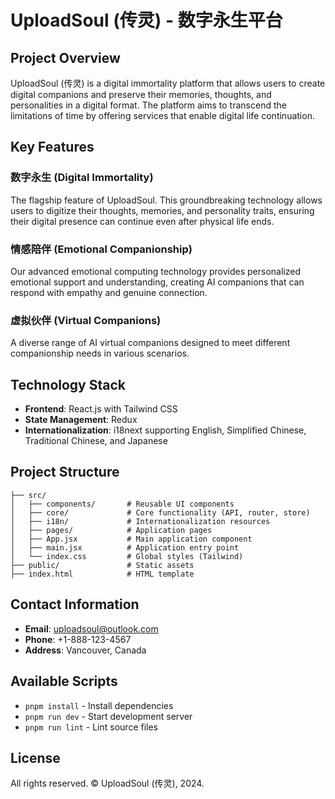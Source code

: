 # UploadSoul (传灵) - 数字永生平台

## Project Overview
UploadSoul (传灵) is a digital immortality platform that allows users to create digital companions and preserve their memories, thoughts, and personalities in a digital format. The platform aims to transcend the limitations of time by offering services that enable digital life continuation.

## Key Features

### 数字永生 (Digital Immortality)
The flagship feature of UploadSoul. This groundbreaking technology allows users to digitize their thoughts, memories, and personality traits, ensuring their digital presence can continue even after physical life ends.

### 情感陪伴 (Emotional Companionship)
Our advanced emotional computing technology provides personalized emotional support and understanding, creating AI companions that can respond with empathy and genuine connection.

### 虚拟伙伴 (Virtual Companions)
A diverse range of AI virtual companions designed to meet different companionship needs in various scenarios.

## Technology Stack
- **Frontend**: React.js with Tailwind CSS
- **State Management**: Redux
- **Internationalization**: i18next supporting English, Simplified Chinese, Traditional Chinese, and Japanese

## Project Structure

```
├── src/
│   ├── components/       # Reusable UI components
│   ├── core/             # Core functionality (API, router, store)
│   ├── i18n/             # Internationalization resources
│   ├── pages/            # Application pages
│   ├── App.jsx           # Main application component
│   ├── main.jsx          # Application entry point
│   └── index.css         # Global styles (Tailwind)
├── public/               # Static assets
├── index.html            # HTML template
```

## Contact Information
- **Email**: uploadsoul@outlook.com
- **Phone**: +1-888-123-4567
- **Address**: Vancouver, Canada

## Available Scripts
- `pnpm install` - Install dependencies
- `pnpm run dev` - Start development server
- `pnpm run lint` - Lint source files

## License
All rights reserved. © UploadSoul (传灵), 2024.
